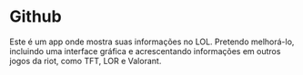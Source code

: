 # Github

Este é um app onde mostra suas informações no LOL. 
Pretendo melhorá-lo, incluindo uma interface gráfica e acrescentando informações em outros jogos da riot, como TFT, LOR e Valorant.